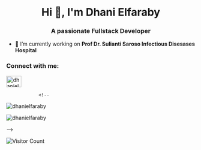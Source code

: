 <h1 align="center">Hi 👋, I'm Dhani Elfaraby</h1>
<h3 align="center">A passionate Fullstack Developer</h3>


- 🔭 I’m currently working on **Prof Dr. Sulianti Saroso Infectious Disesases Hospital**

<h3 align="left">Connect with me:</h3>
<p align="left">
<a href="https://linkedin.com/in/dhanielfaraby" target="blank"><img align="center" src="https://raw.githubusercontent.com/rahuldkjain/github-profile-readme-generator/master/src/images/icons/Social/linked-in-alt.svg" alt="dhanielfaraby" height="30" width="40" /></a>
</p>



                <!-- 
<p><img align="center" src="https://github-readme-stats.vercel.app/api/top-langs?username=dhanielfaraby&show_icons=true&locale=en&layout=compact&theme=tokyonight" alt="dhanielfaraby" /></p>  




<p><img align="center" src="https://github-readme-streak-stats.herokuapp.com/?user=dhanielfaraby&theme=tokyonight" alt="dhanielfaraby" /></p>-->

![Visitor Count](https://profile-counter.glitch.me/dhanielfaraby/count.svg)

